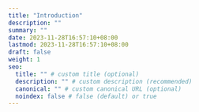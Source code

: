 ```yaml
---
title: "Introduction"
description: ""
summary: ""
date: 2023-11-28T16:57:10+08:00
lastmod: 2023-11-28T16:57:10+08:00
draft: false
weight: 1
seo:
  title: "" # custom title (optional)
  description: "" # custom description (recommended)
  canonical: "" # custom canonical URL (optional)
  noindex: false # false (default) or true
---
```

